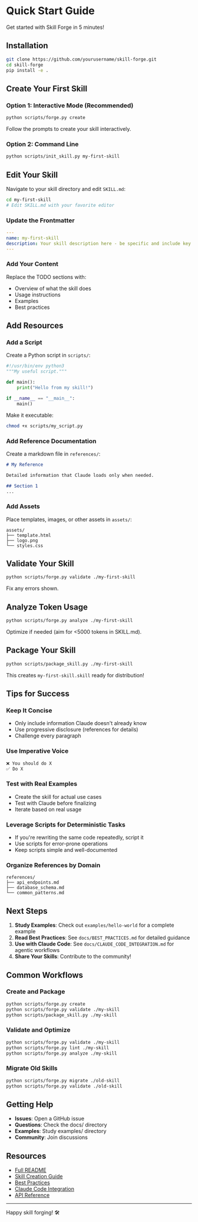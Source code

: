 # Quick Start Guide

Get started with Skill Forge in 5 minutes!

## Installation

```bash
git clone https://github.com/yourusername/skill-forge.git
cd skill-forge
pip install -e .
```

## Create Your First Skill

### Option 1: Interactive Mode (Recommended)

```bash
python scripts/forge.py create
```

Follow the prompts to create your skill interactively.

### Option 2: Command Line

```bash
python scripts/init_skill.py my-first-skill
```

## Edit Your Skill

Navigate to your skill directory and edit `SKILL.md`:

```bash
cd my-first-skill
# Edit SKILL.md with your favorite editor
```

### Update the Frontmatter

```yaml
---
name: my-first-skill
description: Your skill description here - be specific and include key terms
---
```

### Add Your Content

Replace the TODO sections with:
- Overview of what the skill does
- Usage instructions
- Examples
- Best practices

## Add Resources

### Add a Script

Create a Python script in `scripts/`:

```python
#!/usr/bin/env python3
"""My useful script."""

def main():
    print("Hello from my skill!")

if __name__ == "__main__":
    main()
```

Make it executable:
```bash
chmod +x scripts/my_script.py
```

### Add Reference Documentation

Create a markdown file in `references/`:

```markdown
# My Reference

Detailed information that Claude loads only when needed.

## Section 1
...
```

### Add Assets

Place templates, images, or other assets in `assets/`:

```
assets/
├── template.html
├── logo.png
└── styles.css
```

## Validate Your Skill

```bash
python scripts/forge.py validate ./my-first-skill
```

Fix any errors shown.

## Analyze Token Usage

```bash
python scripts/forge.py analyze ./my-first-skill
```

Optimize if needed (aim for <5000 tokens in SKILL.md).

## Package Your Skill

```bash
python scripts/package_skill.py ./my-first-skill
```

This creates `my-first-skill.skill` ready for distribution!

## Tips for Success

### Keep It Concise
- Only include information Claude doesn't already know
- Use progressive disclosure (references for details)
- Challenge every paragraph

### Use Imperative Voice
```markdown
❌ You should do X
✅ Do X
```

### Test with Real Examples
- Create the skill for actual use cases
- Test with Claude before finalizing
- Iterate based on real usage

### Leverage Scripts for Deterministic Tasks
- If you're rewriting the same code repeatedly, script it
- Use scripts for error-prone operations
- Keep scripts simple and well-documented

### Organize References by Domain
```
references/
├── api_endpoints.md
├── database_schema.md
└── common_patterns.md
```

## Next Steps

1. **Study Examples**: Check out `examples/hello-world` for a complete example
2. **Read Best Practices**: See `docs/BEST_PRACTICES.md` for detailed guidance
3. **Use with Claude Code**: See `docs/CLAUDE_CODE_INTEGRATION.md` for agentic workflows
4. **Share Your Skills**: Contribute to the community!

## Common Workflows

### Create and Package
```bash
python scripts/forge.py create
python scripts/forge.py validate ./my-skill
python scripts/package_skill.py ./my-skill
```

### Validate and Optimize
```bash
python scripts/forge.py validate ./my-skill
python scripts/forge.py lint ./my-skill
python scripts/forge.py analyze ./my-skill
```

### Migrate Old Skills
```bash
python scripts/forge.py migrate ./old-skill
python scripts/forge.py validate ./old-skill
```

## Getting Help

- **Issues**: Open a GitHub issue
- **Questions**: Check the docs/ directory
- **Examples**: Study examples/ directory
- **Community**: Join discussions

## Resources

- [Full README](../README.md)
- [Skill Creation Guide](./SKILL_CREATION_GUIDE.md)
- [Best Practices](./BEST_PRACTICES.md)
- [Claude Code Integration](./CLAUDE_CODE_INTEGRATION.md)
- [API Reference](./API_REFERENCE.md)

---

Happy skill forging! 🛠️
